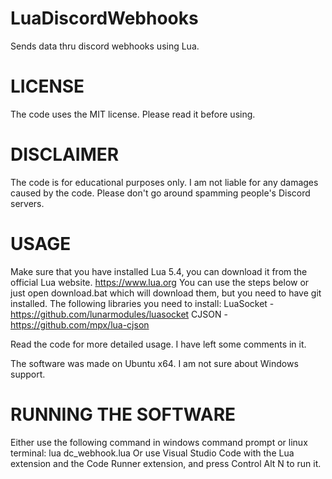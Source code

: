 # LuaDiscordWebhooks
Sends data thru discord webhooks using Lua.

# LICENSE
The code uses the MIT license. Please read it before using.

# DISCLAIMER
The code is for educational purposes only. I am not liable for any damages caused by the code. Please don't go around spamming people's Discord servers. 

# USAGE
Make sure that you have installed Lua 5.4, you can download it from the official Lua website. https://www.lua.org
You can use the steps below or just open download.bat which will download them, but you need to have git installed.
The following libraries you need to install:
LuaSocket - https://github.com/lunarmodules/luasocket
CJSON - https://github.com/mpx/lua-cjson

Read the code for more detailed usage. I have left some comments in it.

The software was made on Ubuntu x64. I am not sure about Windows support. 

# RUNNING THE SOFTWARE
Either use the following command in windows command prompt or linux terminal:
lua dc_webhook.lua
Or use Visual Studio Code with the Lua extension and the Code Runner extension, and press Control Alt N to run it. 
